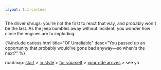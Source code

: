 ```yaml
---
layout: 1.1-carless
---
```

The driver shrugs; you're not the first to react that way, and probably won't be the last. As the jeep bumbles away without incident, you wonder how close the engines are to imploding.

{%include carless.html
	title="Ol’ Unreliable"
	desc="You passed up an opportunity that probably would've gone bad anyway—so when's the next?"
%}

<nav class="wrap" id="end">
	<p>roadmap: <a href="{%include url.html%}/carless/go">start</a> > <a href="{%include url.html%}/carless/1a">in style</a> > <a href="{%include url.html%}/carless/1a2">for yourself</a> > <a href="{%include url.html%}/carless/1a2b-go">your ride arrives</a> > see ya</p>
</nav>